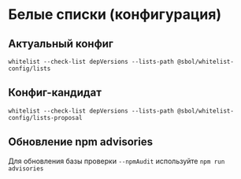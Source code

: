 # Белые списки (конфигурация)

## Актуальный конфиг

`whitelist --check-list depVersions --lists-path @sbol/whitelist-config/lists`

## Конфиг-кандидат

`whitelist --check-list depVersions --lists-path @sbol/whitelist-config/lists-proposal`

## Обновление npm advisories

Для обновления базы проверки `--npmAudit` используйте `npm run advisories`
